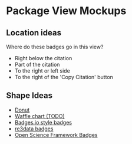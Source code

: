 # Package View Mockups

## Location ideas

Where do these badges go in this view?

- Right below the citation
- Part of the citation
- To the right or left side
- To the right of the 'Copy Citation' button

## Shape Ideas

- [Donut](./donut.md)
- [Waffle chart (TODO)](./waffle.md)
- [Badges.io style badges](./badge.md)
- [re3data badges](./small-badge.md)
- [Open Science Framework Badges](./big-badge.md)
